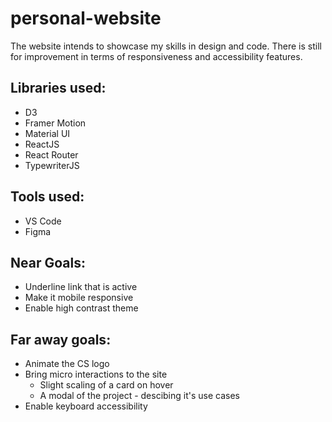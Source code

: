 # personal-website
The website intends to showcase my skills in design and code. There is still for improvement in terms of responsiveness and accessibility features.

## Libraries used:
 - D3
 - Framer Motion
 - Material UI
 - ReactJS
 - React Router
 - TypewriterJS

## Tools used:
 - VS Code
 - Figma

## Near Goals:
 - Underline link that is active
 - Make it mobile responsive
 - Enable high contrast theme

## Far away goals:
 - Animate the CS logo
 - Bring micro interactions to the site
    - Slight scaling of a card on hover
    - A modal of the project - descibing it's use cases
 - Enable keyboard accessibility
